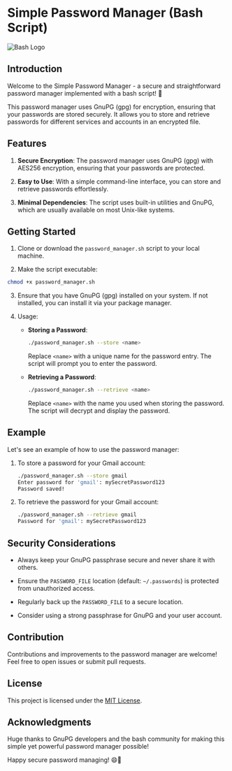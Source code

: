 # Simple Password Manager (Bash Script)

![Bash Logo](https://bashlogo.com/img/logo/png/full_colored_light.png)

## Introduction

Welcome to the Simple Password Manager - a secure and straightforward password manager implemented with a bash script! 🚀

This password manager uses GnuPG (gpg) for encryption, ensuring that your passwords are stored securely. It allows you to store and retrieve passwords for different services and accounts in an encrypted file.

## Features

1. **Secure Encryption**: The password manager uses GnuPG (gpg) with AES256 encryption, ensuring that your passwords are protected.

2. **Easy to Use**: With a simple command-line interface, you can store and retrieve passwords effortlessly.

3. **Minimal Dependencies**: The script uses built-in utilities and GnuPG, which are usually available on most Unix-like systems.

## Getting Started

1. Clone or download the `password_manager.sh` script to your local machine.

2. Make the script executable:

```bash
chmod +x password_manager.sh
```

3. Ensure that you have GnuPG (gpg) installed on your system. If not installed, you can install it via your package manager.

4. Usage:

    - **Storing a Password**:
      ```bash
      ./password_manager.sh --store <name>
      ```
      Replace `<name>` with a unique name for the password entry. The script will prompt you to enter the password.

    - **Retrieving a Password**:
      ```bash
      ./password_manager.sh --retrieve <name>
      ```
      Replace `<name>` with the name you used when storing the password. The script will decrypt and display the password.

## Example

Let's see an example of how to use the password manager:

1. To store a password for your Gmail account:
   ```bash
   ./password_manager.sh --store gmail
   Enter password for 'gmail': mySecretPassword123
   Password saved!
   ```

2. To retrieve the password for your Gmail account:
   ```bash
   ./password_manager.sh --retrieve gmail
   Password for 'gmail': mySecretPassword123
   ```

## Security Considerations

- Always keep your GnuPG passphrase secure and never share it with others.

- Ensure the `PASSWORD_FILE` location (default: `~/.passwords`) is protected from unauthorized access.

- Regularly back up the `PASSWORD_FILE` to a secure location.

- Consider using a strong passphrase for GnuPG and your user account.

## Contribution

Contributions and improvements to the password manager are welcome! Feel free to open issues or submit pull requests.

## License

This project is licensed under the [MIT License](LICENSE).

## Acknowledgments

Huge thanks to GnuPG developers and the bash community for making this simple yet powerful password manager possible!

Happy secure password managing! 😄🔐
